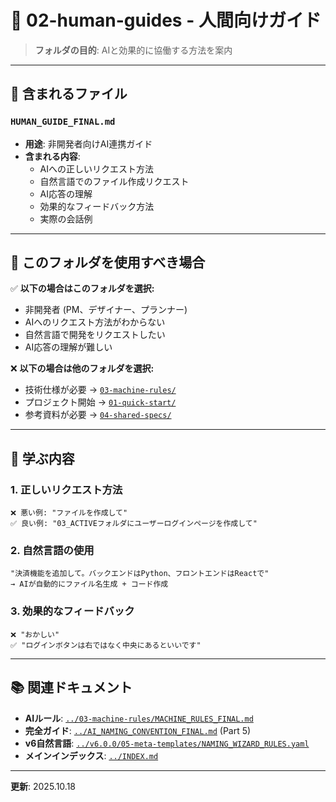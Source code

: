 # 📁 02-human-guides - 人間向けガイド

> **フォルダの目的**: AIと効果的に協働する方法を案内

---

## 📄 含まれるファイル

### `HUMAN_GUIDE_FINAL.md`
- **用途**: 非開発者向けAI連携ガイド
- **含まれる内容**:
  - AIへの正しいリクエスト方法
  - 自然言語でのファイル作成リクエスト
  - AI応答の理解
  - 効果的なフィードバック方法
  - 実際の会話例

---

## 🎯 このフォルダを使用すべき場合

✅ **以下の場合はこのフォルダを選択:**
- 非開発者 (PM、デザイナー、プランナー)
- AIへのリクエスト方法がわからない
- 自然言語で開発をリクエストしたい
- AI応答の理解が難しい

❌ **以下の場合は他のフォルダを選択:**
- 技術仕様が必要 → [`03-machine-rules/`](../03-machine-rules/)
- プロジェクト開始 → [`01-quick-start/`](../01-quick-start/)
- 参考資料が必要 → [`04-shared-specs/`](../04-shared-specs/)

---

## 💬 学ぶ内容

### 1. 正しいリクエスト方法
```
❌ 悪い例: "ファイルを作成して"
✅ 良い例: "03_ACTIVEフォルダにユーザーログインページを作成して"
```

### 2. 自然言語の使用
```
"決済機能を追加して。バックエンドはPython、フロントエンドはReactで"
→ AIが自動的にファイル名生成 + コード作成
```

### 3. 効果的なフィードバック
```
❌ "おかしい"
✅ "ログインボタンは右ではなく中央にあるといいです"
```

---

## 📚 関連ドキュメント

- **AIルール**: [`../03-machine-rules/MACHINE_RULES_FINAL.md`](../03-machine-rules/MACHINE_RULES_FINAL.md)
- **完全ガイド**: [`../AI_NAMING_CONVENTION_FINAL.md`](../AI_NAMING_CONVENTION_FINAL.md) (Part 5)
- **v6自然言語**: [`../v6.0.0/05-meta-templates/NAMING_WIZARD_RULES.yaml`](../v6.0.0/05-meta-templates/NAMING_WIZARD_RULES.yaml)
- **メインインデックス**: [`../INDEX.md`](../INDEX.md)

---

**更新**: 2025.10.18
